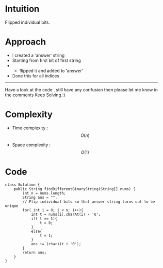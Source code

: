 # Intuition
<!-- Describe your first thoughts on how to solve this problem. -->
Flipped individual bits.

# Approach
<!-- Describe your approach to solving the problem. -->
- I created a 'answer' string
- Starting from first bit of first string
- - flipped it and added to 'answer'
- Done this for all indices
---
Have a look at the code , still have any confusion then please let me know in the comments
Keep Solving.:)
# Complexity
- Time complexity : $$O(n)$$
<!-- Add your time complexity here, e.g. $$O(n)$$ -->

- Space complexity : $$O(1)$$
<!-- Add your space complexity here, e.g. $$O(n)$$ -->

# Code
```
class Solution {
    public String findDifferentBinaryString(String[] nums) {
        int n = nums.length;
        String ans = "";
        // Flip individual bits so that answer string turns out to be unique
        for( int i = 0; i < n; i++){
            int t = nums[i].charAt(i) - '0';
            if( t == 1){
                t = 0;
            }
            else{
                t = 1;
            }
            ans += (char)(t + '0');
        }
        return ans;
    }
}
```